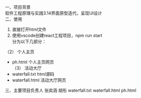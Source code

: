 一、项目背景<br>
软件工程原理与实践3.14界面原型迭代，呈现UI设计<br>
二、使用<br>
1. 直接打开html文件<br>
2. 使用vscode创建react工程项目，npm run start<br>
分为以下几部分：<br>

（2） 个人主页<br>
- ph.html 个人主页网页<br>
（3） 活动大厅
- waterfall.txt html源码<br>
- waterfall.html 活动大厅网页<br>

三、主要项目负责人
张奕涵
胡彤 waterfall.txt waterfall.html ph.html
